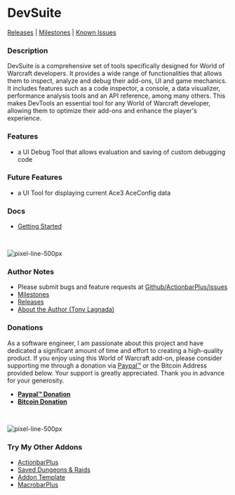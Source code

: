 DevSuite
==================

[Releases](https://github.com/kapresoft/wow-addon-devtools/releases) | [Milestones](https://github.com/kapresoft/wow-addon-devtools/milestones) | [Known Issues](https://github.com/kapresoft/wow-addon-devtools/issues)

### Description

DevSuite is a comprehensive set of tools specifically designed for World of Warcraft developers. It provides a wide range of functionalities that allows them to inspect, analyze and debug their add-ons, UI and game mechanics. It includes features such as a code inspector, a console, a data visualizer, performance analysis tools and an API reference, among many others. This makes DevTools an essential tool for any World of Warcraft developer, allowing them to optimize their add-ons and enhance the player's experience.

### Features

- a UI Debug Tool that allows evaluation and saving of custom debugging code

### Future Features
- a UI Tool for displaying current Ace3 AceConfig data

### Docs
- [Getting Started](https://github.com/kapresoft/wow-addon-devtools/wiki/Getting-Started)

&nbsp;

![pixel-line-500px](https://user-images.githubusercontent.com/1599306/209889477-315aa4bb-1e92-4e5f-b684-7d5296427ada.png)

### Author Notes
- Please submit bugs and feature requests at [Github/ActionbarPlus/issues](https://github.com/kapresoft/wow-addon-actionbar-plus/issues)
- [Milestones](https://github.com/kapresoft/wow-addon-actionbar-plus/milestones)
- [Releases](https://github.com/kapresoft/wow-addon-actionbar-plus/releases)
- [About the Author (Tony Lagnada)](https://tony.resume.lagnada.com/)

### Donations

As a software engineer, I am passionate about this project and have dedicated a significant amount of time and effort to creating a high-quality product. If you enjoy using this World of Warcraft add-on, please consider supporting me through a donation via [Paypal&trade;](https://www.paypal.com/donate/?hosted_button_id=AX58YP3GSGXVU) or the Bitcoin Address provided below. Your support is greatly appreciated. Thank you in advance for your generosity.

- **[Paypal&trade; Donation](https://www.paypal.com/donate/?hosted_button_id=AX58YP3GSGXVU)**
- **[Bitcoin Donation](https://www.blockchain.com/btc/address/3QQVAwJGkKHMM2oq6CLVWYgfx83TFVwp39)**

&nbsp;

![pixel-line-500px](https://user-images.githubusercontent.com/1599306/209889477-315aa4bb-1e92-4e5f-b684-7d5296427ada.png)

### Try My Other Addons
- [ActionbarPlus](https://www.curseforge.com/wow/addons/actionbarplus)
- [Saved Dungeons &amp; Raids](https://www.curseforge.com/wow/addons/saved-dungeons-raids)
- [Addon Template](https://www.curseforge.com/wow/addons/addon-template)
- [MacrobarPlus](https://www.curseforge.com/wow/addons/macrobarplus)
